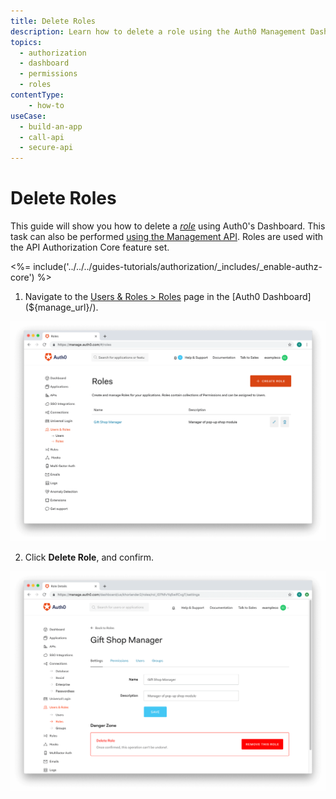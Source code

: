 ```yaml
---
title: Delete Roles
description: Learn how to delete a role using the Auth0 Management Dashboard. For use with Auth0's API Authorization Core feature set.
topics:
  - authorization
  - dashboard
  - permissions
  - roles
contentType: 
    - how-to
useCase:
  - build-an-app
  - call-api
  - secure-api
---
```

# Delete Roles

This guide will show you how to delete a <dfn data-key="role">[role](/authorization/concepts/rbac)</dfn> using Auth0's Dashboard. This task can also be performed [using the Management API](/api/management/guides/roles/delete-roles). Roles are used with the API Authorization Core feature set.

<%= include('../../../guides-tutorials/authorization/_includes/_enable-authz-core') %>

1. Navigate to the [Users & Roles > Roles](${manage_url}/#/roles) page in the [Auth0 Dashboard](${manage_url}/).

![Select Role](/media/articles/authorization/role-list.png)

2. Click **Delete Role**, and confirm.

![Delete Role](/media/articles/authorization/role-def-settings.png)